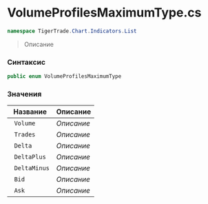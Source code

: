 
# VolumeProfilesMaximumType.cs
```csharp
namespace TigerTrade.Chart.Indicators.List
```



> Описание

### Синтаксис
```csharp
public enum VolumeProfilesMaximumType
```


### Значения
| Название | Описание |
| --- | --- |
| ` Volume` | *Описание* |
| ` Trades` | *Описание* |
| ` Delta` | *Описание* |
| ` DeltaPlus` | *Описание* |
| ` DeltaMinus` | *Описание* |
| ` Bid` | *Описание* |
| ` Ask` | *Описание* |



